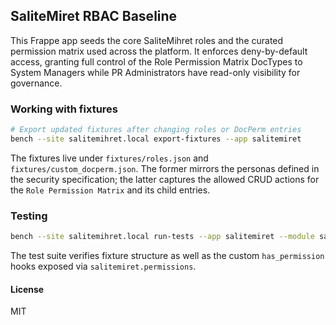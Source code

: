 ## SaliteMiret RBAC Baseline

This Frappe app seeds the core SaliteMihret roles and the curated permission
matrix used across the platform. It enforces deny-by-default access, granting
full control of the Role Permission Matrix DocTypes to System Managers while PR
Administrators have read-only visibility for governance.

### Working with fixtures

```bash
# Export updated fixtures after changing roles or DocPerm entries
bench --site salitemihret.local export-fixtures --app salitemiret
```

The fixtures live under `fixtures/roles.json` and `fixtures/custom_docperm.json`.
The former mirrors the personas defined in the security specification; the
latter captures the allowed CRUD actions for the `Role Permission Matrix` and
its child entries.

### Testing

```bash
bench --site salitemihret.local run-tests --app salitemiret --module salitemiret.salitemiret.tests.test_auth_rbac
```

The test suite verifies fixture structure as well as the custom `has_permission`
hooks exposed via `salitemiret.permissions`.

#### License

MIT
